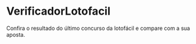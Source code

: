 # VerificadorLotofacil
Confira o resultado do último concurso da lotofácil e compare com a sua aposta.
